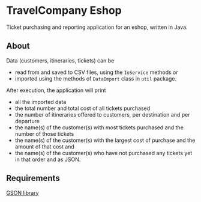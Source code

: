 # TravelCompany Eshop

Ticket purchasing and reporting application for an eshop, written in Java. 

## About

Data (customers, itineraries, tickets) can be
- read from and saved to CSV files, using the `IoService` methods or
- imported using the methods of `DataImport` class in `util` package.

After execution, the application will print
- all the imported data
- the total number and total cost of all tickets purchased
- the number of itineraries offered to customers, per destination and per departure
- the name(s) of the customer(s) with most tickets purchased and the number of those tickets
- the name(s) of the customer(s) with the largest cost of purchase and the amount of that cost and
- the name(s) of the customer(s) who have not purchased any tickets yet
in that order and as JSON.

## Requirements
[GSON library](https://mvnrepository.com/artifact/com.google.code.gson/gson/2.10)
